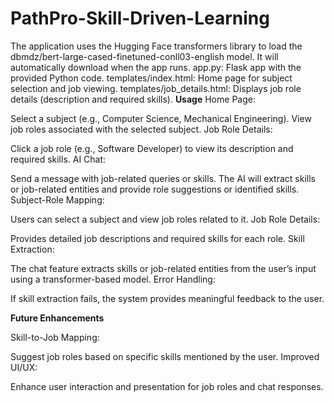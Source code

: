 # PathPro-Skill-Driven-Learning
The application uses the Hugging Face transformers library to load the dbmdz/bert-large-cased-finetuned-conll03-english model. It will automatically download when the app runs.
app.py: Flask app with the provided Python code.
templates/index.html: Home page for subject selection and job viewing.
templates/job_details.html: Displays job role details (description and required skills).
**Usage**
Home Page:

Select a subject (e.g., Computer Science, Mechanical Engineering).
View job roles associated with the selected subject.
Job Role Details:

Click a job role (e.g., Software Developer) to view its description and required skills.
AI Chat:

Send a message with job-related queries or skills.
The AI will extract skills or job-related entities and provide role suggestions or identified skills.
Subject-Role Mapping:

Users can select a subject and view job roles related to it.
Job Role Details:

Provides detailed job descriptions and required skills for each role.
Skill Extraction:

The chat feature extracts skills or job-related entities from the user’s input using a transformer-based model.
Error Handling:

If skill extraction fails, the system provides meaningful feedback to the user.

**Future Enhancements**

Skill-to-Job Mapping:

Suggest job roles based on specific skills mentioned by the user.
Improved UI/UX:

Enhance user interaction and presentation for job roles and chat responses.

